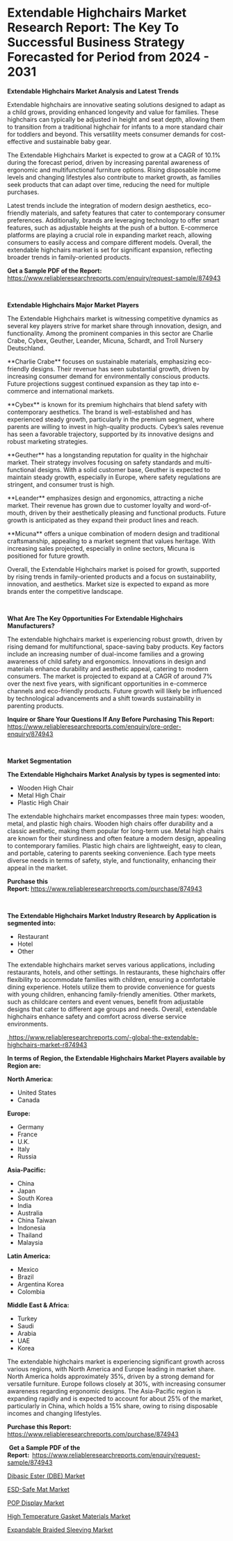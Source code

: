 <p><h1>Extendable Highchairs Market Research Report: The Key To Successful Business Strategy Forecasted for Period from 2024 - 2031</h1></p><p><strong>Extendable Highchairs Market Analysis and Latest Trends</strong></p>
<p><p>Extendable highchairs are innovative seating solutions designed to adapt as a child grows, providing enhanced longevity and value for families. These highchairs can typically be adjusted in height and seat depth, allowing them to transition from a traditional highchair for infants to a more standard chair for toddlers and beyond. This versatility meets consumer demands for cost-effective and sustainable baby gear.</p><p>The Extendable Highchairs Market is expected to grow at a CAGR of 10.1% during the forecast period, driven by increasing parental awareness of ergonomic and multifunctional furniture options. Rising disposable income levels and changing lifestyles also contribute to market growth, as families seek products that can adapt over time, reducing the need for multiple purchases.</p><p>Latest trends include the integration of modern design aesthetics, eco-friendly materials, and safety features that cater to contemporary consumer preferences. Additionally, brands are leveraging technology to offer smart features, such as adjustable heights at the push of a button. E-commerce platforms are playing a crucial role in expanding market reach, allowing consumers to easily access and compare different models. Overall, the extendable highchairs market is set for significant expansion, reflecting broader trends in family-oriented products.</p></p>
<p><strong>Get a Sample PDF of the Report:&nbsp;</strong> <a href="https://www.reliableresearchreports.com/enquiry/request-sample/874943">https://www.reliableresearchreports.com/enquiry/request-sample/874943</a></p>
<p>&nbsp;</p>
<p><strong>Extendable Highchairs Major Market Players</strong></p>
<p><p>The Extendable Highchairs market is witnessing competitive dynamics as several key players strive for market share through innovation, design, and functionality. Among the prominent companies in this sector are Charlie Crabe, Cybex, Geuther, Leander, Micuna, Schardt, and Troll Nursery Deutschland.</p><p>**Charlie Crabe** focuses on sustainable materials, emphasizing eco-friendly designs. Their revenue has seen substantial growth, driven by increasing consumer demand for environmentally conscious products. Future projections suggest continued expansion as they tap into e-commerce and international markets.</p><p>**Cybex** is known for its premium highchairs that blend safety with contemporary aesthetics. The brand is well-established and has experienced steady growth, particularly in the premium segment, where parents are willing to invest in high-quality products. Cybex’s sales revenue has seen a favorable trajectory, supported by its innovative designs and robust marketing strategies.</p><p>**Geuther** has a longstanding reputation for quality in the highchair market. Their strategy involves focusing on safety standards and multi-functional designs. With a solid customer base, Geuther is expected to maintain steady growth, especially in Europe, where safety regulations are stringent, and consumer trust is high.</p><p>**Leander** emphasizes design and ergonomics, attracting a niche market. Their revenue has grown due to customer loyalty and word-of-mouth, driven by their aesthetically pleasing and functional products. Future growth is anticipated as they expand their product lines and reach.</p><p>**Micuna** offers a unique combination of modern design and traditional craftsmanship, appealing to a market segment that values heritage. With increasing sales projected, especially in online sectors, Micuna is positioned for future growth.</p><p>Overall, the Extendable Highchairs market is poised for growth, supported by rising trends in family-oriented products and a focus on sustainability, innovation, and aesthetics. Market size is expected to expand as more brands enter the competitive landscape.</p></p>
<p>&nbsp;</p>
<p><strong>What Are The Key Opportunities For Extendable Highchairs Manufacturers?</strong></p>
<p><p>The extendable highchairs market is experiencing robust growth, driven by rising demand for multifunctional, space-saving baby products. Key factors include an increasing number of dual-income families and a growing awareness of child safety and ergonomics. Innovations in design and materials enhance durability and aesthetic appeal, catering to modern consumers. The market is projected to expand at a CAGR of around 7% over the next five years, with significant opportunities in e-commerce channels and eco-friendly products. Future growth will likely be influenced by technological advancements and a shift towards sustainability in parenting products.</p></p>
<p><strong>Inquire or Share Your Questions If Any Before Purchasing This Report:</strong> <a href="https://www.reliableresearchreports.com/enquiry/pre-order-enquiry/874943">https://www.reliableresearchreports.com/enquiry/pre-order-enquiry/874943</a></p>
<p>&nbsp;</p>
<p><strong>Market Segmentation</strong></p>
<p><strong>The Extendable Highchairs Market Analysis by types is segmented into:</strong></p>
<p><ul><li>Wooden High Chair</li><li>Metal High Chair</li><li>Plastic High Chair</li></ul></p>
<p><p>The extendable highchairs market encompasses three main types: wooden, metal, and plastic high chairs. Wooden high chairs offer durability and a classic aesthetic, making them popular for long-term use. Metal high chairs are known for their sturdiness and often feature a modern design, appealing to contemporary families. Plastic high chairs are lightweight, easy to clean, and portable, catering to parents seeking convenience. Each type meets diverse needs in terms of safety, style, and functionality, enhancing their appeal in the market.</p></p>
<p><strong>Purchase this Report:&nbsp;</strong><a href="https://www.reliableresearchreports.com/purchase/874943">https://www.reliableresearchreports.com/purchase/874943</a></p>
<p>&nbsp;</p>
<p><strong>The Extendable Highchairs Market Industry Research by Application is segmented into:</strong></p>
<p><ul><li>Restaurant</li><li>Hotel</li><li>Other</li></ul></p>
<p><p>The extendable highchairs market serves various applications, including restaurants, hotels, and other settings. In restaurants, these highchairs offer flexibility to accommodate families with children, ensuring a comfortable dining experience. Hotels utilize them to provide convenience for guests with young children, enhancing family-friendly amenities. Other markets, such as childcare centers and event venues, benefit from adjustable designs that cater to different age groups and needs. Overall, extendable highchairs enhance safety and comfort across diverse service environments.</p></p>
<p><a href="https://www.reliableresearchreports.com/-global-the-extendable-highchairs-market-r874943">&nbsp;https://www.reliableresearchreports.com/-global-the-extendable-highchairs-market-r874943</a></p>
<p><strong>In terms of Region, the Extendable Highchairs Market Players available by Region are:</strong></p>
<p>
    <p> <strong> North America: </strong>
        <ul>
            <li>United States</li>
            <li>Canada</li>
        </ul>
        </p> 
    <p> <strong> Europe: </strong>
        <ul>
            <li>Germany</li>
            <li>France</li>
            <li>U.K.</li>
            <li>Italy</li>
            <li>Russia</li>
        </ul>
        </p> 
    <p> <strong> Asia-Pacific: </strong>
        <ul>
            <li>China</li>
            <li>Japan</li>
            <li>South Korea</li>
            <li>India</li>
            <li>Australia</li>
            <li>China Taiwan</li>
            <li>Indonesia</li>
            <li>Thailand</li>
            <li>Malaysia</li>
        </ul>
        </p> 
    <p> <strong> Latin America: </strong>
        <ul>
            <li>Mexico</li>
            <li>Brazil</li>
            <li>Argentina Korea</li>
            <li>Colombia</li>
        </ul>
        </p> 
    <p> <strong> Middle East & Africa: </strong>
        <ul>
            <li>Turkey</li>
            <li>Saudi</li>
            <li>Arabia</li>
            <li>UAE</li>
            <li>Korea</li>
        </ul>
    </p>
    </p>
<p><p>The extendable highchairs market is experiencing significant growth across various regions, with North America and Europe leading in market share. North America holds approximately 35%, driven by a strong demand for versatile furniture. Europe follows closely at 30%, with increasing consumer awareness regarding ergonomic designs. The Asia-Pacific region is expanding rapidly and is expected to account for about 25% of the market, particularly in China, which holds a 15% share, owing to rising disposable incomes and changing lifestyles.</p></p>
<p><strong>Purchase this Report: </strong><a href="https://www.reliableresearchreports.com/purchase/874943">https://www.reliableresearchreports.com/purchase/874943</a></p>
<p>&nbsp;<strong>Get a Sample PDF of the Report:&nbsp;&nbsp;</strong><a href="https://www.reliableresearchreports.com/enquiry/request-sample/874943">https://www.reliableresearchreports.com/enquiry/request-sample/874943</a></p>
<p><strong></strong></p>
<p><p><a href="https://issuu.com/reportprime-2/docs/dibasic-ester-dbe-market-size-2030._e84cf4624dad43">Dibasic Ester (DBE) Market</a></p><p><a href="https://github.com/julyju69/Market-Research-Report-List-5/blob/main/esd-safe-mat-market.md">ESD-Safe Mat Market</a></p><p><a href="https://www.linkedin.com/pulse/market-forecast-global-pop-display-trends-impact-analysis-sfxae?trackingId=vkQ7lP1bSdqk%2BoBQ7Y3%2B2Q%3D%3D">POP Display Market</a></p><p><a href="https://issuu.com/reportprime-2/docs/high-temperature-gasket-materials-m_3dc9945e80c457">High Temperature Gasket Materials Market</a></p><p><a href="https://github.com/nathandecarvalho/Market-Research-Report-List-5/blob/main/expandable-braided-sleeving-market.md">Expandable Braided Sleeving Market</a></p></p>